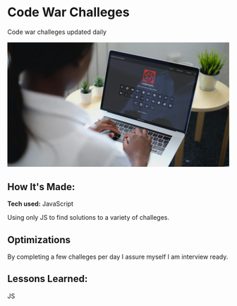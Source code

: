 # Code War Challeges
Code war challeges updated daily

![alt tag](downloads.png)

## How It's Made:

**Tech used:**  JavaScript

Using only JS to find solutions to a variety of challeges. 

## Optimizations

By completing a few challeges per day I assure myself I am interview ready. 

## Lessons Learned:

JS